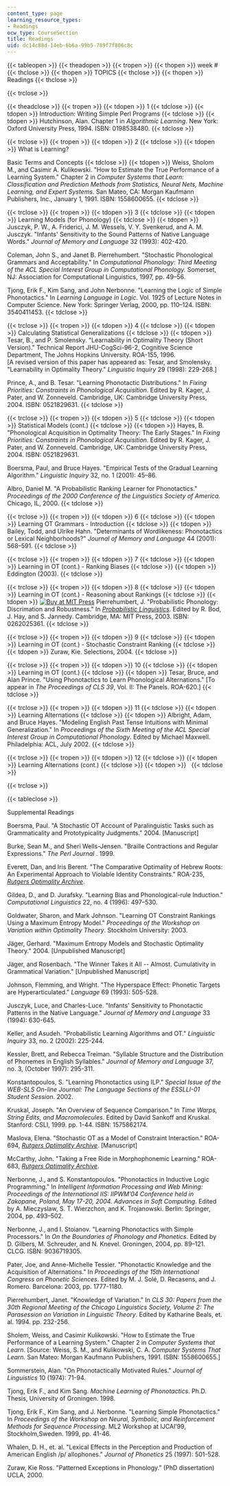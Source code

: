 ```yaml
---
content_type: page
learning_resource_types:
- Readings
ocw_type: CourseSection
title: Readings
uid: dc14c88d-14eb-6b6a-99b5-789f7f806c8c
---
```


{{< tableopen >}}
{{< theadopen >}}
{{< tropen >}}
{{< thopen >}}
week #
{{< thclose >}}
{{< thopen >}}
TOPICS
{{< thclose >}}
{{< thopen >}}
Readings
{{< thclose >}}

{{< trclose >}}

{{< theadclose >}}
{{< tropen >}}
{{< tdopen >}}
1
{{< tdclose >}}
{{< tdopen >}}
Introduction: Writing Simple Perl Programs
{{< tdclose >}}
{{< tdopen >}}
Hutchinson, Alan. Chapter 1 in _Algorithmic Learning_. New York: Oxford University Press, 1994. ISBN: 0198538480.
{{< tdclose >}}

{{< trclose >}}
{{< tropen >}}
{{< tdopen >}}
2
{{< tdclose >}}
{{< tdopen >}}
What is Learning?  
  
Basic Terms and Concepts
{{< tdclose >}}
{{< tdopen >}}
Weiss, Sholom M., and Casimir A. Kulikowski. "How to Estimate the True Performance of a Learning System." Chapter 2 in _Computer Systems that Learn: Classification and Prediction Methods from Statistics, Neural Nets, Machine Learning, and Expert Systems_. San Mateo, CA: Morgan Kaufmann Publishers, Inc., January 1, 1991. ISBN: 1558600655.
{{< tdclose >}}

{{< trclose >}}
{{< tropen >}}
{{< tdopen >}}
3
{{< tdclose >}}
{{< tdopen >}}
Learning Models (for Phonology)
{{< tdclose >}}
{{< tdopen >}}
Jusczyk, P. W., A. Friderici, J. M. Wessels, V. Y. Svenkerud, and A. M. Jusczyk. "Infants' Sensitivity to the Sound Patterns of Native Language Words." _Journal of Memory and Language_ 32 (1993): 402-420.  
  
Coleman, John S., and Janet B. Pierrehumbert. "Stochastic Phonological Grammars and Acceptability." In _Computational Phonology: Third Meeting of the ACL Special Interest Group in Computational Phonology._ Somerset, NJ: Association for Computational Linguistics, 1997, pp. 49–56.  
  
Tjong, Erik F., Kim Sang, and John Nerbonne. "Learning the Logic of Simple Phonotactics." In _Learning Language in Logic_. Vol. 1925 of Lecture Notes in Computer Science. New York: Springer Verlag, 2000, pp. 110–124. ISBN: 3540411453.
{{< tdclose >}}

{{< trclose >}}
{{< tropen >}}
{{< tdopen >}}
4
{{< tdclose >}}
{{< tdopen >}}
Calculating Statistical Generalizations
{{< tdclose >}}
{{< tdopen >}}
Tesar, B., and P. Smolensky. "Learnability in Optimality Theory (Short Version)." Technical Report JHU-CogSci-96-2, Cognitive Science Department, The Johns Hopkins University. ROA-155, 1996.  
\[A revised version of this paper has appeared as: Tesar, and Smolensky. "Learnability in Optimality Theory." _Linguistic Inquiry_ 29 (1998): 229-268.\]  
  
Prince, A., and B. Tesar. "Learning Phonotactic Distributions." In _Fixing Priorities: Constraints in Phonological Acquisition_. Edited by R. Kager, J. Pater, and W. Zonneveld. Cambridge, UK: Cambridge University Press, 2004. ISBN: 0521829631.
{{< tdclose >}}

{{< trclose >}}
{{< tropen >}}
{{< tdopen >}}
5
{{< tdclose >}}
{{< tdopen >}}
Statistical Models (cont.)
{{< tdclose >}}
{{< tdopen >}}
Hayes, B. "Phonological Acquisition in Optimality Theory: The Early Stages." In _Fixing Priorities: Constraints in Phonological Acquisition_. Edited by R. Kager, J. Pater, and W. Zonneveld. Cambridge, UK: Cambridge University Press, 2004. ISBN: 0521829631.  
  
Boersma, Paul, and Bruce Hayes. "Empirical Tests of the Gradual Learning Algorithm." _Linguistic Inquiry_ 32, no. 1 (2001): 45–86.  
  
Albro, Daniel M. "A Probabilistic Ranking Learner for Phonotactics." _Proceedings of the 2000 Conference of the Linguistics Society of America._ Chicago, IL, 2000.
{{< tdclose >}}

{{< trclose >}}
{{< tropen >}}
{{< tdopen >}}
6
{{< tdclose >}}
{{< tdopen >}}
Learning OT Grammars - Introduction
{{< tdclose >}}
{{< tdopen >}}
Bailey, Todd, and Ulrike Hahn. "Determinants of Wordlikeness: Phonotactics or Lexical Neighborhoods?" _Journal of Memory and Language_ 44 (2001): 568–591.
{{< tdclose >}}

{{< trclose >}}
{{< tropen >}}
{{< tdopen >}}
7
{{< tdclose >}}
{{< tdopen >}}
Learning in OT (cont.) - Ranking Biases
{{< tdclose >}}
{{< tdopen >}}
Eddington (2003).
{{< tdclose >}}

{{< trclose >}}
{{< tropen >}}
{{< tdopen >}}
8
{{< tdclose >}}
{{< tdopen >}}
Learning in OT (cont.) - Reasoning about Rankings
{{< tdclose >}}
{{< tdopen >}}
[![Buy at MIT Press](/images/mp_logo.gif)](https://mitpress.mit.edu/books/probabilistic-linguistics) Pierrehumbert, J. "Probabilistic Phonology: Discrimation and Robustness." In [_Probabilistic Linguistics_](https://mitpress.mit.edu/books/probabilistic-linguistics). Edited by R. Bod, J. Hay, and S. Jannedy. Cambridge, MA: MIT Press, 2003. ISBN: 0262025361.
{{< tdclose >}}

{{< trclose >}}
{{< tropen >}}
{{< tdopen >}}
9
{{< tdclose >}}
{{< tdopen >}}
Learning in OT (cont.) - Stochastic Constraint Ranking
{{< tdclose >}}
{{< tdopen >}}
Zuraw, Kie. Selections, 2004.
{{< tdclose >}}

{{< trclose >}}
{{< tropen >}}
{{< tdopen >}}
10
{{< tdclose >}}
{{< tdopen >}}
Learning in OT (cont.)
{{< tdclose >}}
{{< tdopen >}}
Tesar, Bruce, and Alan Prince. "Using Phonotactics to Learn Phonological Alternations." \[To appear in _The Proceedings of CLS 39_, Vol. II: The Panels. ROA-620.\]
{{< tdclose >}}

{{< trclose >}}
{{< tropen >}}
{{< tdopen >}}
11
{{< tdclose >}}
{{< tdopen >}}
Learning Alternations
{{< tdclose >}}
{{< tdopen >}}
Albright, Adam, and Bruce Hayes. "Modeling English Past Tense Intuitions with Minimal Generalization." In _Proceedings of the Sixth Meeting of the ACL Special Interest Group in Computational Phonology_. Edited by Michael Maxwell. Philadelphia: ACL, July 2002.
{{< tdclose >}}

{{< trclose >}}
{{< tropen >}}
{{< tdopen >}}
12
{{< tdclose >}}
{{< tdopen >}}
Learning Alternations (cont.)
{{< tdclose >}}
{{< tdopen >}}
 
{{< tdclose >}}

{{< trclose >}}

{{< tableclose >}}

Supplemental Readings

Boersma, Paul. "A Stochastic OT Account of Paralinguistic Tasks such as Grammaticality and Prototypicality Judgments." 2004. \[Manuscript\]

Burke, Sean M., and Sheri Wells-Jensen. "Braille Contractions and Regular Expressions." _The Perl Journal_ . 1999.

Everett, Dan, and Iris Berent. "The Comparative Optimality of Hebrew Roots: An Experimental Approach to Violable Identity Constraints." ROA-235, [_Rutgers Optimality Archive_](http://roa.rutgers.edu/).

Gildea, D., and D. Jurafsky. "Learning Bias and Phonological-rule Induction." _Computational Linguistics_ 22, no. 4 (1996): 497–530.

Goldwater, Sharon, and Mark Johnson. "Learning OT Constraint Rankings Using a Maximum Entropy Model." _Proceedings of the Workshop on Variation within Optimality Theory_. Stockholm University: 2003.

Jäger, Gerhard. "Maximum Entropy Models and Stochastic Optimality Theory." 2004. \[Unpublished Manuscript\]

Jäger, and Rosenbach. "The Winner Takes it All -- Almost. Cumulativity in Grammatical Variation." \[Unpublished Manuscript\]

Johnson, Flemming, and Wright. "The Hyperspace Effect: Phonetic Targets are Hyperarticulated." _Language_ 69 (1993): 505-528.

Jusczyk, Luce, and Charles-Luce. "Infants' Sensitivity to Phonotactic Patterns in the Native Language." _Journal of Memory and Language_ 33 (1994): 630-645.

Keller, and Asudeh. "Probabilistic Learning Algorithms and OT." _Linguistic Inquiry_ 33, no. 2 (2002): 225-244.

Kessler, Brett, and Rebecca Treiman. "Syllable Structure and the Distribution of Phonemes in English Syllables." _Journal of Memory and Language_ 37, no. 3, (October 1997): 295-311.

Konstantopoulos, S. "Learning Phonotactics using ILP." _Special Issue of the WEB-SLS On-line Journal: The Language Sections of the ESSLLI-01 Student Session_. 2002.

Kruskal, Joseph. "An Overview of Sequence Comparison." In _Time Warps, String Edits, and Macromolecules_. Edited by David Sankoff and Kruskal. Stanford: CSLI, 1999. pp. 1-44. ISBN: 1575862174.

Maslova, Elena. "Stochastic OT as a Model of Constraint Interaction." ROA-694, [_Rutgers Optimality Archive_](http://roa.rutgers.edu/). \[Manuscript\]

McCarthy, John. "Taking a Free Ride in Morphophonemic Learning." ROA-683, [_Rutgers Optimality Archive_](http://roa.rutgers.edu/).

Nerbonne, J., and S. Konstantopoulos. "Phonotactics in Inductive Logic Programming." In _Intelligent Information Processing and Web Mining: Proceedings of the International IIS: IIPWM’04 Conference held in Zakopane, Poland, May 17-20, 2004. Advances in Soft Computing_. Edited by A. Mieczyslaw, S. T. Wierzchon, and K. Trojanowski. Berlin: Springer, 2004, pp. 493–502.

Nerbonne, J., and I. Stoianov. "Learning Phonotactics with Simple Processors." In _On the Boundaries of Phonology and Phonetics_. Edited by D. Gilbers, M. Schreuder, and N. Knevel. Groningen, 2004, pp. 89–121. CLCG. ISBN: 9036719305.

Pater, Joe, and Anne-Michelle Tessier. "Phonotactic Knowledge and the Acquisition of Alternations." In _Proceedings of the 15th International Congress on Phonetic Sciences_. Edited by M. J. Solé, D. Recasens, and J. Romero. Barcelona: 2003, pp. 1777-1180.

Pierrehumbert, Janet. "Knowledge of Variation." In _CLS 30: Papers from the 30th Regional Meeting of the Chicago Linguistics Society, Volume 2: The Parasession on Variation in Linguistic Theory_. Edited by Katharine Beals, et. al. 1994. pp. 232-256.

Sholem, Weiss, and Casimir Kulikowski. "How to Estimate the True Performance of a Learning System." Chapter 2 in _Computer Systems that Learn_. \[Source: Weiss, S. M., and Kulikowski, C. A. _Computer Systems That Learn._ San Mateo: Morgan Kaufmann Publishers, 1991. ISBN: 1558600655.\]

Sommerstein, Alan. "On Phonotactically Motivated Rules." _Journal of Linguistics_ 10 (1974): 71-94.

Tjong, Erik F., and Kim Sang. _Machine Learning of Phonotactics_. Ph.D. Thesis, University of Groningen. 1998.

Tjong, Erik F., Kim Sang, and J. Nerbonne. "Learning Simple Phonotactics." In _Proceedings of the Workshop on Neural, Symbolic, and Reinforcement Methods for Sequence Processing._ ML2 Workshop at IJCAI’99, Stockholm,Sweden. 1999, pp. 41-46.

Whalen, D. H., et. al. "Lexical Effects in the Perception and Production of American English /p/ allophones." _Journal of Phonetics_ 25 (1997): 501-528.

Zuraw, Kie Ross. "Patterned Exceptions in Phonology." (PhD dissertation) UCLA, 2000.